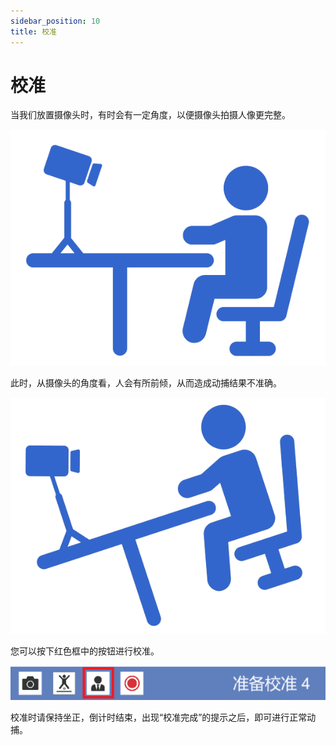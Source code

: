 ```yaml
---
sidebar_position: 10
title: 校准
---
```


# 校准

当我们放置摄像头时，有时会有一定角度，以便摄像头拍摄人像更完整。

![](../img/FgAMw_QlQvpdfiT603iB_RPESgTL.png#center)

此时，从摄像头的角度看，人会有所前倾，从而造成动捕结果不准确。

![](../img/FijtOg5pMMwatxMWa0xk9r2EYQPL.png#center)

您可以按下红色框中的按钮进行校准。

![](../img/Fr2moXVPzPkKqI3gA48wWZsntqZe.png#center)

校准时请保持坐正，倒计时结束，出现“校准完成”的提示之后，即可进行正常动捕。